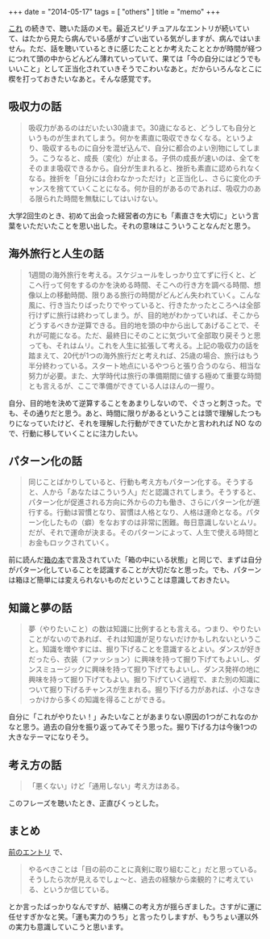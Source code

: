 +++
date = "2014-05-17"
tags = [ "others" ]
title = "memo"
+++

[これ](http://m0t0k1ch1st0ry.com/blog/2014/04/26/memo) の続きで、聴いた話のメモ。最近スピリチュアルなエントリが続いていて、はたから見たら病んでいる感がすごい出ている気がしますが、病んではいません。ただ、話を聴いているときに感じたこととか考えたこととかが時間が経つにつれて頭の中からどんどん薄れていっていて、果ては「今の自分にはどうでもいいこと」として正当化されていきそうでこわいなあと。だからいろんなとこに楔を打っておきたいなあと。そんな感覚です。

<!--more-->

## 吸収力の話

> 吸収力があるのはだいたい30歳まで。30歳になると、どうしても自分というものが生まれてしまう。何かを素直に吸収できなくなる。というより、吸収するものに自分を混ぜ込んで、自分に都合のよい別物にしてしまう。こうなると、成長（変化）が止まる。子供の成長が速いのは、全てをそのまま吸収できるから。自分が生まれると、挫折も素直に認められなくなる。挫折を「自分には合わなかっただけ」と正当化し、さらに変化のチャンスを捨てていくことになる。何か目的があるのであれば、吸収力のある限られた時間を無駄にしてはいけない。

大学2回生のとき、初めて出会った経営者の方にも「素直さを大切に」という言葉をいただいたことを思い出した。それの意味はこういうことなんだと思う。

## 海外旅行と人生の話

> 1週間の海外旅行を考える。スケジュールをしっかり立てずに行くと、どこへ行って何をするのかを決める時間、そこへの行き方を調べる時間、想像以上の移動時間、限りある旅行の時間がどんどん失われていく。こんな風に、行き当たりばったりでやっていると、行きたかったところへは全部行けずに旅行は終わってしまう。が、目的地がわかっていれば、そこからどうするべきか逆算できる。目的地を頭の中から出してあげることで、それが可能になる。ただ、最終日にそのことに気づいて全部取り戻そうと思っても、それはムリ。これを人生に拡張して考える。上記の吸収力の話を踏まえて、20代が1つの海外旅行だと考えれば、25歳の場合、旅行はもう半分終わっている。スタート地点にいるやつらと張り合うのなら、相当な努力が必要。また、大学時代は旅行の準備期間に値する極めて重要な時間とも言えるが、ここで準備ができている人はほんの一握り。

自分、目的地を決めて逆算することをあまりしないので、ぐさっと刺さった。でも、その通りだと思う。あと、時間に限りがあるということは頭で理解したつもりになっていたけど、それを理解した行動ができていたかと言われれば NO なので、行動に移していくことに注力したい。

## パターン化の話

> 同じことばかりしていると、行動も考え方もパターン化する。そうすると、人から「あなたはこういう人」だと認識されてしまう。そうすると、パターン化が促進される方向に外からの力も働き、さらにパターン化が進行する。行動は習慣となり、習慣は人格となり、人格は運命となる。パターン化したもの（癖）をなおすのは非常に困難。毎日意識しないとムリ。だが、それで運命が決まる。そのパターンによって、人生で使える時間とお金もロックされていく。

前に読んだ[箱の本](ttp://www.amazon.co.jp/gp/product/4479791779/ref=as_li_ss_tl?ie=UTF8&camp=247&creative=7399&creativeASIN=4479791779&linkCode=as2&tag=k1ch1-22)で言及されていた「箱の中にいる状態」と同じで、まずは自分がパターン化していることを認識することが大切だなと思った。でも、パターンは箱ほど簡単には変えられないものだということは意識しておきたい。

## 知識と夢の話

> 夢（やりたいこと）の数は知識に比例するとも言える。つまり、やりたいことがないのであれば、それは知識が足りないだけかもしれないということ。知識を増やすには、掘り下げることを意識するとよい。ダンスが好きだったら、衣装（ファッション）に興味を持って掘り下げてもよいし、ダンスミュージックに興味を持って掘り下げてもよいし、ダンス発祥の地に興味を持って掘り下げてもよい。掘り下げていく過程で、また別の知識について掘り下げるチャンスが生まれる。掘り下げる力があれば、小さなきっかけから多くの知識を得ることができる。

自分に「これがやりたい！」みたいなことがあまりない原因の1つがこれなのかなと思う。過去の自分を振り返ってみてそう思った。掘り下げる力は今後1つの大きなテーマになりそう。

## 考え方の話

> 「悪くない」けど「通用しない」考え方はある。

このフレーズを聴いたとき、正直びくっとした。

## まとめ

[前のエントリ](http://m0t0k1ch1st0ry.com/blog/2014/04/26/memo) で、

> やるべきことは「目の前のことに真剣に取り組むこと」だと思っている。そうしたら次が見えるでしょ〜と、過去の経験から楽観的？に考えている、というか信じている。

とか言ったばっかりなんですが、結構この考え方が揺らぎました。さすがに運に任せすぎかなと笑。「運も実力のうち」と言ったりしますが、もうちょい運以外の実力も意識していこうと思います。
